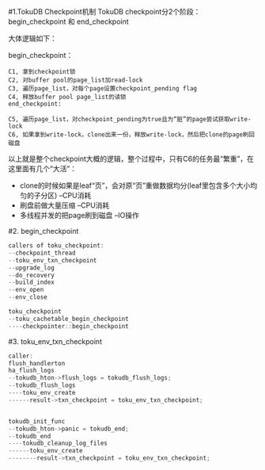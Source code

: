 #1.TokuDB Checkpoint机制
TokuDB checkpoint分2个阶段：begin_checkpoint 和 end_checkpoint

大体逻辑如下：

begin_checkpoint：

```
C1, 拿到checkpoint锁
C2, 对buffer pool的page_list加read-lock
C3, 遍历page_list，对每个page设置checkpoint_pending flag
C4, 释放buffer pool page_list的读锁
end_checkpoint:

C5, 遍历page_list，对checkpoint_pending为true且为“脏”的page尝试获取write-lock
C6, 如果拿到write-lock，clone出来一份，释放write-lock，然后把clone的page刷回磁盘
```
以上就是整个checkpoint大概的逻辑，整个过程中，只有C6的任务最“繁重”，在这里面有几个“大活”：
* clone的时候如果是leaf“页”，会对原“页”重做数据均分(leaf里包含多个大小均匀的子分区) –CPU消耗
* 刷盘前做大量压缩 –CPU消耗
* 多线程并发的把page刷到磁盘 –IO操作

#2. begin_checkpoint

```cpp
callers of toku_checkpoint:
--checkpoint_thread
--toku_env_txn_checkpoint
--upgrade_log
--do_recovery
--build_index
--env_open
--env_close

toku_checkpoint
--toku_cachetable_begin_checkpoint
----checkpointer::begin_checkpoint
```

#3. toku_env_txn_checkpoint

```cpp
caller:
flush_handlerton
ha_flush_logs
--tokudb_hton->flush_logs = tokudb_flush_logs;
--tokudb_flush_logs
----toku_env_create
------result->txn_checkpoint = toku_env_txn_checkpoint;


tokudb_init_func
--tokudb_hton->panic = tokudb_end;
--tokudb_end
----tokudb_cleanup_log_files
------toku_env_create
--------result->txn_checkpoint = toku_env_txn_checkpoint;
```
